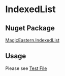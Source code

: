 # IndexedList
## Nuget Package
[MagicEastern.IndexedList](https://www.nuget.org/packages/MagicEastern.IndexedList/)
## Usage
Please see [Test File](https://github.com/jxdking/IndexedList/Test/Program.cs)
